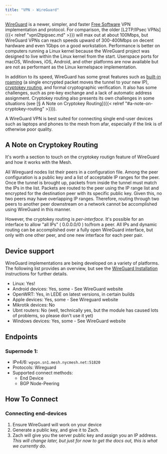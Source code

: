 ```yaml
---
title: "VPN - WireGuard"
---
```


[WireGuard](https://wireguard.com/) is a newer, simpler, and faster [Free Software](https://www.gnu.org/philosophy/free-sw.html) VPN implementation and protocol. For comparison, the older [L2TP/IPsec VPNs]({{< relref "vpnl2tpipsec.md" >}}) will max out at about 100Mbps, but WireGuard VPNs can reach speeds upward of 300-400Mbps on decent hardware and even 1Gbps on a good workstation. Performance is better on computers running a Linux kernel because the WireGuard project was designed to live within the Linux kernel from the start. Userspace ports for macOS, Windows, iOS, Android, and other platforms are now available but are not as performant as the Linux kernelspace implementation.

In addition to its speed, WireGuard has some great features such as [built-in roaming](https://www.wireguard.com/#built-in-roaming) (a single encrypted packet moves the tunnel to your new IP), [cryptokey routing](https://www.wireguard.com/#cryptokey-routing), and formal cryptographic verification. It also has some challenges, such as pre-key exchange and a lack of automatic address assignment. Cryptokey routing also presents its own challenges in some situations (see [§ A Note on Cryptokey Routing]({{< relref "#a-note-on-cryptokey-routing" >}})).

A WireGuard VPN is best suited for connecting single end-user devices such as laptops and phones to the mesh from afar, especially if the link is of otherwise poor quality.

## A Note on Cryptokey Routing
It's worth a section to touch on the cryptokey routign feature of WireGuard and how it works with the Mesh.  

All Wireguard nodes list their peers in a configuration file. Among the peer configuration is a public key and a list of acceptable IP ranges for the peer. Once the tunnel is brought up, packets from inside the tunnel must match the IPs in the list. Packets are routed to the peer using the IP range list and encrypted for the destination peer with its specific public key. Given this, no two peers may have overlapping IP ranges. Therefore, routing through two peers to another peer downstream on a network cannot be accomplished using WireGuard in this manner.  

However, the cryptokey routing is _per-interface_. It's possible for an interface to allow "all IPs" ( 0.0.0.0/0 ) to/from a peer. All IPs and dynamic routing can be accomplished over a fully open WireGuard interface, but only with one other peer, and one new interface for each peer pair.

## Device support
WireGuard implementations are being developed on a variety of platforms. The following list provides an overview, but see the [WireGuard Installation](https://www.wireguard.com/install/) instructions for further details.

* Linux: Yes!
* Android devices: Yes, some - See WireGuard website
* OpenWRT: Yes, in LEDE on latest versions, in certain builds
* Apple devices: Yes, some - See Wireguard website
* Mikrotik devices: No
* Ubnt routers: No (well, technically yes, but the module has caused lots of problems, so please don't use it yet)
* Windows devices: Yes, some - See WireGuard website

## Endpoints

### Supernode 1:
* IPv4/6: `wgvpn.sn1.mesh.nycmesh.net:51820`
* Protocols: Wireguard
* Supported connect methods:
    * End Device
    * BGP Node-Peering

## How To Connect

### Connecting end-devices
1. Ensure WireGuard will work on your device
1. Generate a public key, and give it to Zach.
1. Zach will give you the server public key and assign you an IP address. _This will change later, but just for now to get the docs out, this is what we currently do._
